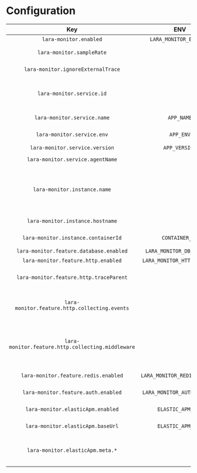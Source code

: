 Configuration
=============

|                        Key                        |             ENV              |                 Default                 | Description                                                                                                                                                                                                                                                                                            |
|:-------------------------------------------------:|:----------------------------:|:---------------------------------------:|:-------------------------------------------------------------------------------------------------------------------------------------------------------------------------------------------------------------------------------------------------------------------------------------------------------|
|              `lara-monitor.enabled`               |    `LARA_MONITOR_ENABLED`    |                 `false`                 | enable/disable lara-monitor as apm agent                                                                                                                                                                                                                                                               |
|             `lara-monitor.sampleRate`             |                              |                  `1.0`                  | sample rate that is used for monitoring. The `1.0` corresponds to 100% (every thing is sampled)                                                                                                                                                                                                        |
|        `lara-monitor.ignoreExternalTrace`         |                              |                 `false`                 | if set to true external `traceparent` header is ignored in incoming requests                                                                                                                                                                                                                           |
|             `lara-monitor.service.id`             |                              |      md5 from App-Name and App-Env      | id that is used by apm server to collect transactions to the same service                                                                                                                                                                                                                              |
|            `lara-monitor.service.name`            |          `APP_NAME`          |                `Laravel`                | name for the service that is displaced in kibana as service name                                                                                                                                                                                                                                       |
|            `lara-monitor.service.env`             |          `APP_ENV`           |              `production`               | environment that is send to the apm server and shown in kibana as environment                                                                                                                                                                                                                          |
|          `lara-monitor.service.version`           |        `APP_VERSION`         |                 `null`                  | service version that is send to apm server                                                                                                                                                                                                                                                             |
|         `lara-monitor.service.agentName`          |                              |             `lara-monitor`              | agent name used to send to apm server                                                                                                                                                                                                                                                                  |
|           `lara-monitor.instance.name`            |                              | md5 from App-Name, App-Env and hostname | id for instance that is send to apm server.                                                                                                                                                                                                                                                            |
|         `lara-monitor.instance.hostname`          |                              |                 `null`                  | Hostname that is send to apm server. only set this if its not a container and container id is null                                                                                                                                                                                                     |
|        `lara-monitor.instance.containerId`        |        `CONTAINER_ID`        |                 `null`                  | Container id that send to apm server. Only set without hostname.                                                                                                                                                                                                                                       |
|      `lara-monitor.feature.database.enabled`      |  `LARA_MONITOR_DB_ENABLED`   |                 `true`                  | Enables monitoring of database queries                                                                                                                                                                                                                                                                 |
|        `lara-monitor.feature.http.enabled`        | `LARA_MONITOR_HTTP_ENABLED`  |                 `true`                  | Enables monitoring of outgoing http requests                                                                                                                                                                                                                                                           |
|      `lara-monitor.feature.http.traceParent`      |                              |                 `true`                  | Add `traceparent` header to outgoing requests, that works only for requests via Http-Facade. For self created guzzle client instances add the middleware by your own.                                                                                                                                  |
|   `lara-monitor.feature.http.collecting.events`   |                              |                 `true`                  | Monitoring outgoing http requests via Events. `lara-monitor.feature.http.enabled` need also enabled. Should not mixed with `lara-monitor.feature.http.collecting.middleware`.                                                                                                                          |
| `lara-monitor.feature.http.collecting.middleware` |                              |                 `false`                 | Monitoring outgoing http requests via Global Middleware. `lara-monitor.feature.http.enabled` need also enabled. Should not mixed with `lara-monitor.feature.http.collecting.events`. Works only for requests via Http-Facade. For self created guzzle client instances add the middleware by your own. |
|       `lara-monitor.feature.redis.enabled`        | `LARA_MONITOR_REDIS_ENABLED` |                 `false`                 | Enables monitoring of redis calls. Also enable redis events via `Redis::enableEvents()`                                                                                                                                                                                                                |
|        `lara-monitor.feature.auth.enabled`        | `LARA_MONITOR_AUTH_ENABLED`  |                 `true`                  | Enables monitoring of auth instances. User information are added to the trace data.                                                                                                                                                                                                                    |
|         `lara-monitor.elasticApm.enabled`         |      `ELASTIC_APM_URL`       |                   ``                    | Enables sending to elastic apm server. Only need to set Url.                                                                                                                                                                                                                                           |
|         `lara-monitor.elasticApm.baseUrl`         |      `ELASTIC_APM_URL`       |                   ``                    | Url for elastic apm server (e.g. `https://your-apm-server:8200/`).                                                                                                                                                                                                                                     |
|         `lara-monitor.elasticApm.meta.*`          |                              |                                         | Additional meta information for elastic apm server, for more information see <https://www.elastic.co/guide/en/apm/guide/current/data-model-metadata.html>.                                                                                                                                             |
